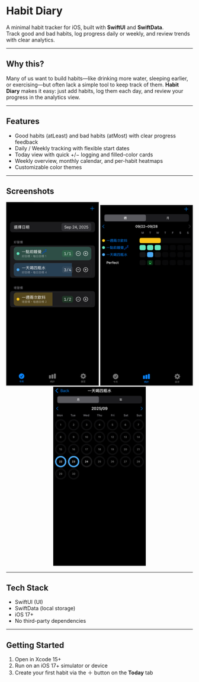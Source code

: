 # Habit Diary

A minimal habit tracker for iOS, built with **SwiftUI** and **SwiftData**.  
Track good and bad habits, log progress daily or weekly, and review trends with clear analytics.

---

## Why this?

Many of us want to build habits—like drinking more water, sleeping earlier, or exercising—but often lack a simple tool to keep track of them. **Habit Diary** makes it easy: just add habits, log them each day, and review your progress in the analytics view.

---

## Features

- Good habits (atLeast) and bad habits (atMost) with clear progress feedback  
- Daily / Weekly tracking with flexible start dates  
- Today view with quick +/− logging and filled-color cards  
- Weekly overview, monthly calendar, and per-habit heatmaps  
- Customizable color themes  

---

## Screenshots

<p align="center">
  <img src="Screenshot_1.png" width="250" alt="Today View"/>
  <img src="Screenshot_2.png" width="250" alt="Weekly Analytics"/>
  <img src="Screenshot_3.png" width="250" alt="Monthly Analytics"/>
</p>

---

## Tech Stack

- SwiftUI (UI)  
- SwiftData (local storage)  
- iOS 17+  
- No third-party dependencies  

---

## Getting Started

1. Open in Xcode 15+  
2. Run on an iOS 17+ simulator or device  
3. Create your first habit via the ＋ button on the **Today** tab  
